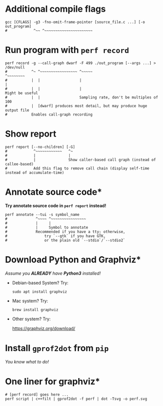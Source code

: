 # Additional compile flags

```shell
gcc [CFLAGS] -g3 -fno-omit-frame-pointer [source_file.c ...] [-o out_program]
#            ^~~ ^~~~~~~~~~~~~~~~~~~~~~~
```

# Run program with `perf record`

```shell
perf record -g --call-graph dwarf -F 499 ./out_program [--args ...] > /dev/null
#           ^~ ^~~~~~~~~~~~~~~~~~ ^~~~~~                              ^~~~~~~~~
#           |  |                  |                                   |
#           |  |                  |                                   Might be useful
#           |  |                  Sampling rate, don't be multiples of 100
#           |  [dwarf] produces most detail, but may produce huge output file
#           Enables call-graph recording
```

# Show report

```shell
perf report [--no-children] [-G]
#            ^~~~~~~~~~~~~   ^~
#            |               |
#            |               Show caller-based call graph (instead of callee-based)
#            Add this flag to remove call chain (display self-time instead of accumulate-time)
```

# Annotate source code*

__Try annotate source code in `perf report` instead!__

```shell
perf annotate --tui -s symbol_name
#             ^~~~~ ^~~~~~~~~~~~~~~~~
#             |     |
#             |     Symbol to annotate
#             Recommended if you have a tty; otherwise,
#                 try `--gtk` if you have GTK,
#                 or the plain old `--stdio`/`--stdio2`
```

# Download Python and Graphviz*

_Assume you __ALREADY__ have __Python3__ installed!_

- Debian-based System? Try:
  ```shell
  sudo apt install graphviz
  ```

- Mac system? Try:
  ```shell
  brew install graphviz
  ```

- Other system? Try:

  https://graphviz.org/download/

# Install `gprof2dot` from `pip`

_You know what to do!_

# One liner for graphviz*

```shell
# [perf record] goes here ...
perf script | c++filt | gprof2dot -f perf | dot -Tsvg -o perf.svg
```
